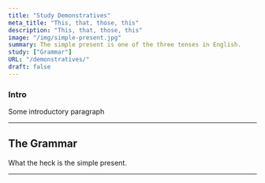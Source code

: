 ```yaml
---
title: "Study Demonstratives"
meta_title: "This, that, those, this"
description: "This, that, those, this"
image: "/img/simple-present.jpg"
summary: The simple present is one of the three tenses in English.
study: ["Grammar"]
URL: "/demonstratives/"
draft: false
---
```


### Intro 

Some introductory paragraph 

<hr>

## The Grammar

What the heck is the simple present. 

<hr>

